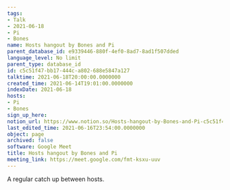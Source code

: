 ```yaml
---
tags:
- Talk
- 2021-06-18
- Pi
- Bones
name: Hosts hangout by Bones and Pi
parent_database_id: e9339446-880f-4ef0-8ad7-8ad1f507dded
language_level: No limit
parent_type: database_id
id: c5c51f47-bb17-444c-a802-688e5847a127
talktime: 2021-06-18T20:00:00.0000000
created_time: 2021-06-14T19:01:00.0000000
indexDate: 2021-06-18
hosts:
- Pi
- Bones
sign_up_here: 
notion_url: https://www.notion.so/Hosts-hangout-by-Bones-and-Pi-c5c51f47bb17444ca802688e5847a127
last_edited_time: 2021-06-16T23:54:00.0000000
object: page
archived: false
software: Google Meet
title: Hosts hangout by Bones and Pi
meeting_link: https://meet.google.com/fmt-ksxu-uuv
---
```


A regular catch up between hosts.


